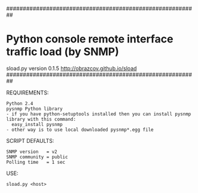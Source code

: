 ##########################################################
# Python console remote interface traffic load (by SNMP) #
sload.py version 0.1.5
http://obrazcov.github.io/sload
##########################################################

REQUIREMENTS:

	Python 2.4
	pysnmp Python library
	- if you have python-setuptools installed then you can install pysnmp library with this command:
	  easy_install pysnmp
	- other way is to use local downloaded pysnmp*.egg file

SCRIPT DEFAULTS:
	
	SNMP version   = v2
	SNMP community = public
	Polling time   = 1 sec

USE:

	sload.py <host>
